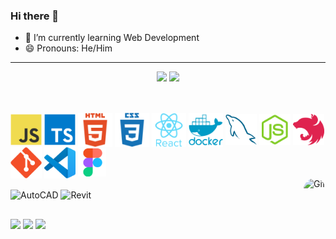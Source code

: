 ### Hi there 👋

- 🌱 I’m currently learning Web Development
- 😄 Pronouns: He/Him

---
<!--============================== ANALYTICS ==============================-->

<div align="center"> <!--<div style="display: inline_block">-->
  <img height="180em" src="https://github-readme-stats.vercel.app/api?username=GermanoTischler&show_icons=true&theme=midnight-purple">
  <img height="180em" src="https://github-readme-stats.vercel.app/api/pin/?username=GermanoTischer&repo=germanotischler.github.io&theme=midnight-purple">
</div>
  
##
<!--============================== LANGUAGES ==============================-->
  
<div style="display: inline_block"><br>
  <img align="center" alt="Js" height="50" width="50" src="https://github.com/devicons/devicon/blob/master/icons/javascript/javascript-original.svg">
  <img align="center" alt="Ts" height="50" width="50" src="https://github.com/devicons/devicon/blob/master/icons/typescript/typescript-original.svg">
  <img align="center" alt="HTML5" height="55" width="55" src="https://github.com/devicons/devicon/blob/master/icons/html5/html5-plain-wordmark.svg">
  <img align="center" alt="CSS3" height="55" width="55" src="https://github.com/devicons/devicon/blob/master/icons/css3/css3-plain-wordmark.svg">
  <img align="center" alt="React" height="55" width="55" src="https://github.com/devicons/devicon/blob/master/icons/react/react-original-wordmark.svg">
  <img align="center" alt="Docker" height="55" width="55" src="https://github.com/devicons/devicon/blob/master/icons/docker/docker-plain-wordmark.svg">
  <img align="center" alt="MySQL" height="50" width="50" src="https://github.com/devicons/devicon/blob/master/icons/mysql/mysql-original.svg">
  <img align="center" alt="NodeJs" height="50" width="50" src="https://github.com/devicons/devicon/blob/master/icons/nodejs/nodejs-original.svg">
  <img align="center" alt="NestJs" height="50" width="50" src="https://github.com/devicons/devicon/blob/master/icons/nestjs/nestjs-plain.svg">
  <img align="center" alt="Git" height="50" width="50" src="https://github.com/devicons/devicon/blob/master/icons/git/git-original.svg">
  <img align="center" alt="VSCode" height="50" width="50" src="https://github.com/devicons/devicon/blob/master/icons/vscode/vscode-original.svg">
  <img align="center" alt="Figma" height="45" width="45" src="https://github.com/devicons/devicon/blob/master/icons/figma/figma-original.svg"> <br/> 
  <img align="right" alt="Gif" height="160" style="border-radius:50px;" src="https://i.imgur.com/51ccTSo.gif"> <br/>
  <img align="center" alt="AutoCAD" height="45" width="45" src="https://www.pngkey.com/png/full/444-4449610_autodesk-autocad-icon-autocad-2017-logo-vector.png">
  <img align="center" alt="Revit" height="45" width="45" src="https://www.focusconhecimento.com.br/wp-content/uploads/2020/12/Revit-2015-a.png">
  <!--<img align="center" alt="Reative Native" height="50" width="50" src="https://github.com/devicons/devicon/blob/master/icons/react/react-original.svg>-->
  <!--<img align="center" alt="Java" height="50" width="50" src="https://github.com/devicons/devicon/blob/master/icons/java/java-original.svg">-->
  <!--<img align="center" alt="C" height="50" width="50" src="https://github.com/devicons/devicon/blob/master/icons/c/c-plain.svg">-->
  <!--<img align="center" alt="C++" height="50" width="50" src="https://github.com/devicons/devicon/blob/master/icons/cplusplus/cplusplus-plain.svg">-->
  <!--<img align="center" alt="Blender" height="50" width="50" src="https://github.com/devicons/devicon/blob/master/icons/blender/blender-original.svg">-->
</div>
  
  ##
<!--============================== SOCIAL MEDIA ==============================-->
  
<div>
  <a href="https://www.instagram.com/g.tischlxr" target="_blank"><img src="https://img.shields.io/badge/Instagram-E4405F?style=for-the-badge&logo=instagram&logoColor=white" target="_blank"></a>
  <a href="https://www.linkedin.com/in/germanotischler" target="_blank"><img src="https://img.shields.io/badge/-LinkedIn-%230077B5?style=for-the-badge&logo=linkedin&logoColor=white" target="_blank"></a>
  <a href = "mailto:germanotischler@gmail.com"><img src="https://img.shields.io/badge/Gmail-D14836?style=for-the-badge&logo=gmail&logoColor=white" target="_blank"> </a>
</div>
  
